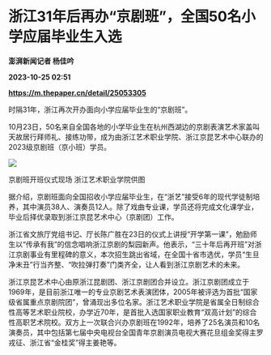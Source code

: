 # 浙江31年后再办“京剧班”，全国50名小学应届毕业生入选
**澎湃新闻记者 杨佳吟**

**2023-10-25 02:51**

**https://m.thepaper.cn/detail/25053305**

时隔31年，浙江再次开办面向小学应届毕业生的“京剧班”。

10月23日，50名来自全国各地的小学毕业生在杭州西湖边的京剧表演艺术家盖叫天故居行拜师礼、接练功带，成为由浙江艺术职业学院、浙江京昆艺术中心联办的2023级京剧班（京小班）学员。

![](https://imagecloud.thepaper.cn/thepaper/image/275/551/442.jpg)

京剧班开班仪式现场 浙江艺术职业学院供图

据介绍，京剧班面向全国招收小学应届毕业生，在“浙艺”接受6年的现代学徒制培养，其中演员38人、演奏员12人。除了戏曲专业课，学员还将完成文化课学业，毕业后择优录取到浙江京昆艺术中心（京剧团）工作。

浙江省文旅厅党组书记、厅长陈广胜在23日的仪式上讲授“开学第一课”，勉励师生以“传承有我”的信念唱响浙江京剧的梨园新声。他表示，“三十年后再开班”对浙江京剧事业有里程碑的意义，本次招生跳出省域，在全国十省市选优，学员“生旦净末丑”行当齐整、“吹拉弹打奏”门类齐全，让人看到浙江京剧艺术的未来。

浙江京昆艺术中心由原浙江昆剧团、浙江京剧团合并设立。浙江京剧团成立于1969年，是目前浙江唯一的专业京剧艺术表演团体，2005年被评选为首批“国家级省属重点京剧院团”，曾涌现出多位名家。浙江艺术职业学院是省属全日制综合性高等艺术职业院校，办学近70年，是首批入选国家职业教育“双高计划”的综合性高职艺术院校。双方上一次联合兴办京剧班在1992年，培养了25名演员和10名演奏员，其中包括第七届中央电视台全国青年京剧演员电视大赛花旦组金奖得主罗戎征、浙江省“金桂奖”得主姜艳等。